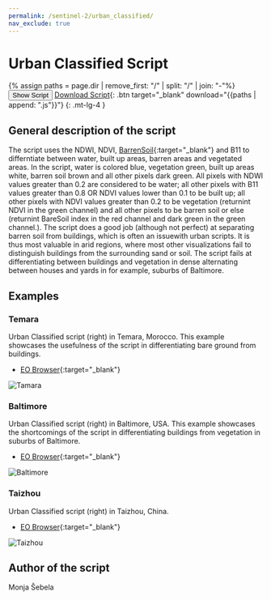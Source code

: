 ```yaml
---
permalink: /sentinel-2/urban_classified/
nav_exclude: true
---
```


# Urban Classified Script

{% assign paths = page.dir | remove_first: "/" | split: "/" | join: "-"%}
<button class="btn btn-primary" id="toggle-script" onclick="toggleScript()">Show Script</button>
[Download Script](script.js){: .btn target="_blank" download="{{paths | append: ".js"}}"}
{: .mt-lg-4 }

<div id="script" style="display:none;"> 
{% highlight javascript %}
{% include_relative script.js %}
{% endhighlight %}
</div>

## General description of the script

The script uses the NDWI, NDVI, [BarrenSoil](https://custom-scripts.sentinel-hub.com/sentinel-2/barren_soil/){:target="_blank"} and B11 to differntiate between water, built up areas, barren areas and vegetated areas. In the script, water is colored blue, vegetation green, built up areas white, barren soil brown and all other pixels dark green. 
All pixels with NDWI values greater than 0.2 are considered to be water; all other pixels with B11 values greater than 0.8 OR NDVI values lower than 0.1 to be built up; all other pixels with NDVI values greater than 0.2 to be vegetation (returnint NDVI in the green channel) and all other pixels to be barren soil or else (returnint BareSoil index in the red channel and dark green in the green channel.). 
The script does a good job (although not perfect) at separating barren soil from buildings, which is often an issuewith urban scripts. It is thus most valuable in arid regions, where most other visualizations fail to distinguish buildings from the surrounding sand or soil. The script fails at differentiating between buildings and vegetation in dense alternating between houses and yards in for example, suburbs of Baltimore. 

## Examples 

### Temara

Urban Classified script (right) in Temara, Morocco. This example showcases the usefulness of the script in differentiating bare ground from buildings. 

 - [EO Browser](https://apps.sentinel-hub.com/eo-browser/?lat=33.8610&lng=-6.9688&zoom=12&time=2019-08-15&preset=CUSTOM&datasource=Sentinel-2%20L2A&layers=B01,B02,B03&evalscript=dmFyIE5EV0k9aW5kZXgoQjAzLEIwOCk7IAp2YXIgTkRWST1pbmRleChCMDgsIEIwNCk7CnZhciBCYXJlU29pbD0yLjUgKigoQjExICsgQjA0KS0oQjA4ICsgQjAyKSkvKChCMTEgKyBCMDQpKyhCMDggKyBCMDIpKTsKIAppZiAoTkRXSSA%2BIDAuMikgewogcmV0dXJuIFswLCAwLjUsIDFdCn0KaWYoKEIxMT4wLjgpfHwoTkRWSTwwLjEpKXsKICByZXR1cm5bMSwxLDFdCn0KaWYgKE5EVkk%2BMC4yKXsKICByZXR1cm4gWzAsIDAuMypORFZJLCAwXQp9CmVsc2UgewogcmV0dXJuIFtCYXJlU29pbCwgMC4yLCAwXQp9){:target="_blank"}  

![Tamara](fig/fig1.jpg)

### Baltimore

Urban Classified script (right) in Baltimore, USA. This example showcases the shortcomings of the script in differentiating buildings from vegetation in suburbs of Baltimore. 

 - [EO Browser](https://apps.sentinel-hub.com/eo-browser/?lat=39.3064&lng=-76.6193&zoom=12&time=2019-09-08&preset=CUSTOM&datasource=Sentinel-2%20L2A&layers=B01,B02,B03&evalscript=dmFyIE5EV0k9aW5kZXgoQjAzLEIwOCk7IAp2YXIgTkRWST1pbmRleChCMDgsIEIwNCk7CnZhciBCYXJlU29pbD0yLjUgKigoQjExICsgQjA0KS0oQjA4ICsgQjAyKSkvKChCMTEgKyBCMDQpKyhCMDggKyBCMDIpKTsKIAppZiAoTkRXSSA%2BIDAuMikgewogcmV0dXJuIFswLCAwLjUsIDFdCn0KaWYoKEIxMT4wLjgpfHwoTkRWSTwwLjEpKXsKICByZXR1cm5bMSwxLDFdCn0KaWYgKE5EVkk%2BMC4yKXsKICByZXR1cm4gWzAsIDAuMypORFZJLCAwXQp9CmVsc2UgewogcmV0dXJuIFtCYXJlU29pbCwgMC4yLCAwXQp9){:target="_blank"} 
 
![Baltimore](fig/fig2.jpg)

### Taizhou

Urban Classified script (right) in Taizhou, China. 

 - [EO Browser](https://apps.sentinel-hub.com/eo-browser/?lat=32.4481&lng=119.9824&zoom=11&time=2019-12-30&preset=CUSTOM&datasource=Sentinel-2%20L2A&layers=B01,B02,B03&evalscript=dmFyIE5EV0k9aW5kZXgoQjAzLEIwOCk7IAp2YXIgTkRWST1pbmRleChCMDgsIEIwNCk7CnZhciBCYXJlU29pbD0yLjUgKigoQjExICsgQjA0KS0oQjA4ICsgQjAyKSkvKChCMTEgKyBCMDQpKyhCMDggKyBCMDIpKTsKIAppZiAoTkRXSSA%2BIDAuMikgewogcmV0dXJuIFswLCAwLjUsIDFdCn0KaWYoKEIxMT4wLjgpfHwoTkRWSTwwLjEpKXsKICByZXR1cm5bMSwxLDFdCn0KaWYgKE5EVkk%2BMC4yKXsKICByZXR1cm4gWzAsIDAuMypORFZJLCAwXQp9CmVsc2UgewogcmV0dXJuIFtCYXJlU29pbCwgMC4yLCAwXQp9){:target="_blank"}  
 
![Taizhou](fig/fig3.jpg)

## Author of the script
Monja Šebela
